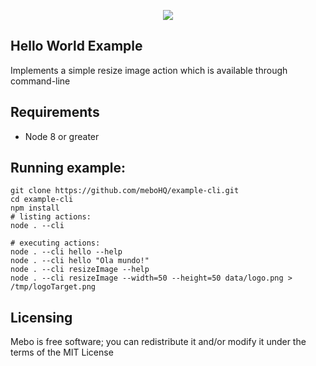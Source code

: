 <p align="center">
  <img src="https://mebohq.github.io/docs/data/logo.png"/>
</p>

## Hello World Example
Implements a simple resize image action which is available through command-line

## Requirements
- Node 8 or greater

## Running example:
```
git clone https://github.com/meboHQ/example-cli.git
cd example-cli
npm install
# listing actions:
node . --cli

# executing actions:
node . --cli hello --help
node . --cli hello "Ola mundo!"
node . --cli resizeImage --help
node . --cli resizeImage --width=50 --height=50 data/logo.png > /tmp/logoTarget.png
```

## Licensing
Mebo is free software; you can redistribute it and/or modify it under the terms of the MIT License
